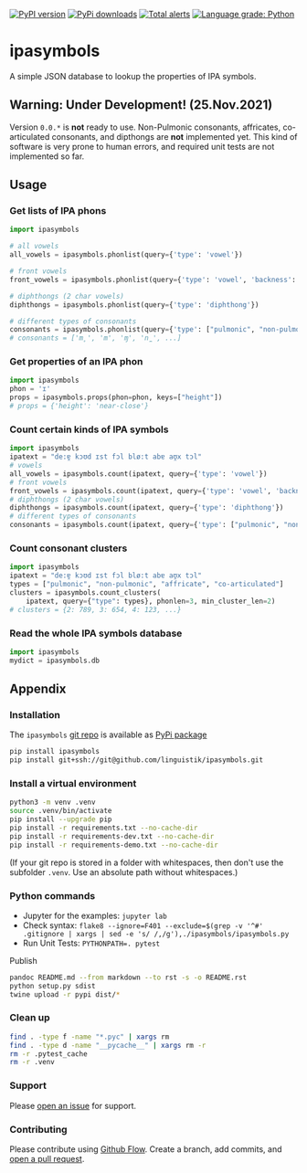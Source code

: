 [![PyPI version](https://badge.fury.io/py/ipasymbols.svg)](https://badge.fury.io/py/ipasymbols)
[![PyPi downloads](https://img.shields.io/pypi/dm/ipasymbols)](https://img.shields.io/pypi/dm/ipasymbols)
[![Total alerts](https://img.shields.io/lgtm/alerts/g/linguistik/ipasymbols.svg?logo=lgtm&logoWidth=18)](https://lgtm.com/projects/g/linguistik/ipasymbols/alerts/)
[![Language grade: Python](https://img.shields.io/lgtm/grade/python/g/linguistik/ipasymbols.svg?logo=lgtm&logoWidth=18)](https://lgtm.com/projects/g/linguistik/ipasymbols/context:python)


# ipasymbols
A simple JSON database to lookup the properties of IPA symbols.

## Warning: Under Development! (25.Nov.2021)
Version `0.0.*` is **not** ready to use. Non-Pulmonic consonants, affricates, co-articulated consonants, and dipthongs are **not** implemented yet. This kind of software is very prone to human errors, and required unit tests are not implemented so far.

## Usage

### Get lists of IPA phons
```py
import ipasymbols

# all vowels
all_vowels = ipasymbols.phonlist(query={'type': 'vowel'})

# front vowels
front_vowels = ipasymbols.phonlist(query={'type': 'vowel', 'backness': 'front'})

# diphthongs (2 char vowels)
diphthongs = ipasymbols.phonlist(query={'type': 'diphthong'})

# different types of consonants
consonants = ipasymbols.phonlist(query={'type': ["pulmonic", "non-pulmonic"]})
# consonants = ['m̥', 'm', 'ɱ', 'n̼', ...]
```


### Get properties of an IPA phon
```py
import ipasymbols
phon = 'ɪ'
props = ipasymbols.props(phon=phon, keys=["height"])
# props = {'height': 'near-close'}
```


### Count certain kinds of IPA symbols
```py
import ipasymbols
ipatext = "de:ɐ̯ kɔʊd ɪst fɔl blø:t abɐ aʊ̯x tɔl"
# vowels
all_vowels = ipasymbols.count(ipatext, query={'type': 'vowel'})
# front vowels
front_vowels = ipasymbols.count(ipatext, query={'type': 'vowel', 'backness': 'front'})
# diphthongs (2 char vowels)
diphthongs = ipasymbols.count(ipatext, query={'type': 'diphthong'})
# different types of consonants
consonants = ipasymbols.count(ipatext, query={'type': ["pulmonic", "non-pulmonic"]})
```


### Count consonant clusters
```py
import ipasymbols
ipatext = "de:ɐ̯ kɔʊd ɪst fɔl blø:t abɐ aʊ̯x tɔl"
types = ["pulmonic", "non-pulmonic", "affricate", "co-articulated"]
clusters = ipasymbols.count_clusters(
    ipatext, query={"type": types}, phonlen=3, min_cluster_len=2)
# clusters = {2: 789, 3: 654, 4: 123, ...}
```


### Read the whole IPA symbols database

```py
import ipasymbols
mydict = ipasymbols.db
```


## Appendix

### Installation
The `ipasymbols` [git repo](http://github.com/linguistik/ipasymbols) is available as [PyPi package](https://pypi.org/project/ipasymbols)

```sh
pip install ipasymbols
pip install git+ssh://git@github.com/linguistik/ipasymbols.git
```

### Install a virtual environment

```sh
python3 -m venv .venv
source .venv/bin/activate
pip install --upgrade pip
pip install -r requirements.txt --no-cache-dir
pip install -r requirements-dev.txt --no-cache-dir
pip install -r requirements-demo.txt --no-cache-dir
```

(If your git repo is stored in a folder with whitespaces, then don't use the subfolder `.venv`. Use an absolute path without whitespaces.)

### Python commands

* Jupyter for the examples: `jupyter lab`
* Check syntax: `flake8 --ignore=F401 --exclude=$(grep -v '^#' .gitignore | xargs | sed -e 's/ /,/g'),./ipasymbols/ipasymbols.py`
* Run Unit Tests: `PYTHONPATH=. pytest`

Publish

```sh
pandoc README.md --from markdown --to rst -s -o README.rst
python setup.py sdist 
twine upload -r pypi dist/*
```

### Clean up 

```sh
find . -type f -name "*.pyc" | xargs rm
find . -type d -name "__pycache__" | xargs rm -r
rm -r .pytest_cache
rm -r .venv
```


### Support
Please [open an issue](https://github.com/linguistik/ipasymbols/issues/new) for support.


### Contributing
Please contribute using [Github Flow](https://guides.github.com/introduction/flow/). Create a branch, add commits, and [open a pull request](https://github.com/linguistik/ipasymbols/compare/).
